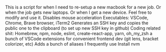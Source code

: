  This is a script for when I need to re-setup a new macbook for a new job. Or when the job gets new laptops.
 Or when I get a new device.
 Feel free to modify and use it.
 Disables mouse acceleration
 Executables: VSCode, Chrome, Brave browser, iTerm2
 Generates an SSH key and copies the public one to the clipboard (to set up new SSH key in github)
 Coding related shit: Homebrew, npm, node, eslint, create-react-app, yarn, oh_my_zsh
 a bunch of VSCode extensions for convenient frontend dev (git lens, bracket colorizer, etc)
 Adds a bunch of aliases I frequently use
 Install nvm
